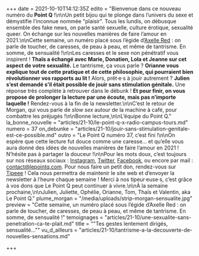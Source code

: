 +++
date = 2021-10-10T14:12:35Z
edito = "Bienvenue dans ce nouveau numéro du **Point Q**&nbsp;!\n\nUn petit bijou qui te plonge dans l’univers du sexe et démystifie l’inconnue nommée \"plaisir\". Tous les lundis, on débusque ensemble des fake news, on parle santé sexuelle, culture érotique, sexualité queer. On échange sur les nouvelles manières de faire l’amour en 2021.\n\nCette semaine, un numéro placé sous l’égide d’[Axelle Red](https://www.youtube.com/watch?v=iXKkxZ7U-lo)&nbsp;: on parle de toucher, de caresses, de peau à peau, et même de tantrisme. En somme, de sensualité&nbsp;!\n\nLes caresses et le sexe non pénétratif vous inspirent&nbsp;! **Thaïs a échangé avec Marie, Donatien, Lola et Jeanne sur cet aspect de votre sexualité.** Le tantrisme, ça vous parle&nbsp;? **Orianne vous explique tout de cette pratique et de cette philosophie, qui pourraient bien révolutionner vos rapports au lit&nbsp;!** Alors, prêt·e·s à jouir autrement&nbsp;? **Julien s’est demandé s’il était possible de jouir sans stimulation génitale.** Une réponse très complète à retrouver dans le débunk&nbsp;! **Et pour finir, on vous propose de prolonger la lecture par une écoute, mais pas n’importe laquelle&nbsp;!** Rendez-vous à la fin de la newsletter.\n\nC’est le retour de Morgan, qui vous parle de _slow sex_ autour de la machine à café, pour combattre les préjugés&nbsp;!\n\nBonne lecture,\n\nL’équipe du Point Q."
la_bonne_nouvelle = "articles/21-10/le-point-q-x-radio-campus-tours.md"
numero = 37
on_debunke = "articles/21-10/jouir-sans-stimulation-genitale-est-ce-possible.md"
outro = "Le Point Q numéro 37, c’est fini&nbsp;!\n\nOn espère que cette lecture fut douce comme une caresse... et qu’elle vous aura donné des idées de nouvelles manières de faire l’amour en 2021&nbsp;! N’hésite pas à partager la douceur&nbsp;!\n\nPour les mots doux, c’est toujours sur nos réseaux sociaux&nbsp;: [Instagram](https://www.instagram.com/lepoint.q/?hl=fr), [Twitter](https://twitter.com/LePointQ), [Facebook](https://www.facebook.com/lepointq.news/), ou encore par mail&nbsp;: [contact@lepointq.com](mailto:contact@lepointq.com). Pour nous faire un petit don, rendez-vous sur [Tipeee](https://fr.tipeee.com/le-point-q)&nbsp;! Cela nous permettra de maintenir le site web et d’envoyer la newsletter à l’heure chaque semaine&nbsp;! Merci à nos tipeur·euse·s, c’est grâce à vos dons que Le Point Q peut continuer à vivre.\n\nÀ la semaine prochaine,\n\nJulien, Juliette, Ophélie, Orianne, Tom, Thaïs et Valentin, aka Le Point Q."
plume_morgan = "/media/uploads/strip-morgan-sensualite.jpg"
preview = "Cette semaine, un numéro placé sous l’égide d’Axelle Red&nbsp;: on parle de toucher, de caresses, de peau à peau, et même de tantrisme. En somme, de sensualité&nbsp;!"
temoignages = "articles/21-10/une-sexualite-sans-penetration-ca-te-plait.md"
title = "\"Tes gestes lentement dirigés, sensualité...\""
vu_d_ailleurs = "articles/21-10/tantrisme-a-la-decouverte-de-nouvelles-sensations.md"

+++
